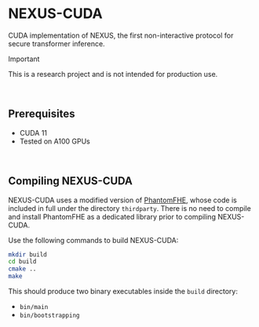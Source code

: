 # NEXUS-CUDA
CUDA implementation of NEXUS, the first non-interactive protocol for secure transformer inference.

> [!IMPORTANT]  
> This is a research project and is not intended for production use.

<br/>

## Prerequisites
- CUDA 11
- Tested on A100 GPUs

<br/>

## Compiling NEXUS-CUDA
NEXUS-CUDA uses a modified version of [PhantomFHE](https://github.com/encryptorion-lab/phantom-fhe/tree/5988c9c0a82ef86934c34a044e54032b94fd5a16), whose code is included in full under the directory `thirdparty`. There is no need to compile and install PhantomFHE as a dedicated library prior to compiling NEXUS-CUDA.

Use the following commands to build NEXUS-CUDA:

```bash
mkdir build
cd build
cmake ..
make
```

This should produce two binary executables inside the `build` directory:
  - `bin/main`
  - `bin/bootstrapping`
